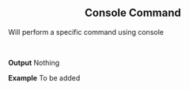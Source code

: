 <h2 style="text-align:center;"> Console Command</h2>

Will perform a specific command using console

<br>

**Output**
Nothing
<br>

**Example**
To be added